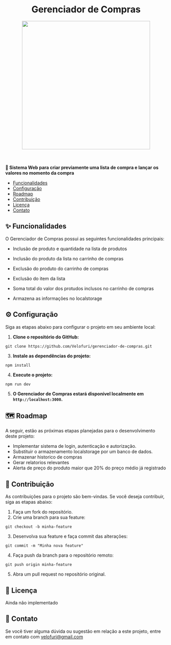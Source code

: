 <div align='center'>
  <h1>Gerenciador de Compras</h1>
</div>

<div align='center'>
  <img src='https://github.com/Velofuri/gerenciador-de-compras/assets/115018302/b744d36f-0efe-47a1-a791-db1d7c4b148d' width='400px'>
</div>
<br>
<br>

**🚀 Sistema Web para criar previamente uma lista de compra e lançar os valores no momento da compra**

- [Funcionalidades](#funcionalidades)
- [Configuração](#configuracao)
- [Roadmap](#roadmap)
- [Contribuição](#contribuicao)
- [Licença](#licenca)
- [Contato](#contato)

## <a id="funcionalidades"></a> ✨ Funcionalidades

O Gerenciador de Compras possui as seguintes funcionalidades principais:

- Inclusão de produto e quantidade na lista de produtos

- Inclusão do produto da lista no carrinho de compras

- Exclusão do produto do carrinho de compras

- Exclusão do item da lista

- Soma total do valor dos protudos inclusos no carrinho de compras

- Armazena as informações no localstorage


## <a id="configuracao"></a>⚙️ Configuração

Siga as etapas abaixo para configurar o projeto em seu ambiente local:

1. **Clone o repositório do GitHub:**
```nodejs
git clone https://github.com/Velofuri/gerenciador-de-compras.git
```

3. **Instale as dependências do projeto:**
```nodejs
npm install
```

4. **Execute o projeto:**
```nodejs
npm run dev
```

5. **O Gerenciador de Compras estará disponível localmente em `http://localhost:3000`.**

## <a id="roadmap"></a>🗺️ Roadmap

A seguir, estão as próximas etapas planejadas para o desenvolvimento deste projeto:

- Implementar sistema de login, autenticação e autorização.
- Substituir o armazenamento localstorage por um banco de dados.
- Armazenar historico de compras
- Gerar relatorios relevantes
- Alerta de preço do produto maior que 20% do preço médio já registrado

## <a id="contribuicao"></a>🤝 Contribuição

As contribuições para o projeto são bem-vindas. Se você deseja contribuir, siga as etapas abaixo:

1. Faça um fork do repositório.
2. Crie uma branch para sua feature:
   
```nodejs
git checkout -b minha-feature
```

3. Desenvolva sua feature e faça commit das alterações:
```nodejs
git commit -m "Minha nova feature"
```
4. Faça push da branch para o repositório remoto:
```nodejs
git push origin minha-feature
```
5. Abra um pull request no repositório original.

## <a id="licenca"></a>📄 Licença

Ainda não implementado

## <a id="contato"></a>📧 Contato

Se você tiver alguma dúvida ou sugestão em relação a este projeto, entre em contato com velofuri@gmail.com
